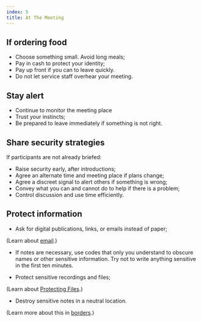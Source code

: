 ```yaml
---
index: 5
title: At The Meeting
---
```

## If ordering food

*	Choose something small. Avoid long meals;
*	Pay in cash to protect your identity;
*	Pay up front if you can to leave quickly.
*	Do not let service staff overhear your meeting.

## Stay alert

*	Continue to monitor the meeting place
*	Trust your instincts;
*	Be prepared to leave immediately if something is not right.

## Share security strategies

If participants are not already briefed: 

*	Raise security early, after introductions;
*	Agree an alternate time and meeting place if plans change;
*	Agree a discreet signal to alert others if something is wrong;
*	Convey what you can and cannot do to help if there is a problem; 
*	Control discussion and use time efficiently. 

## Protect information 

*	Ask for digital publications, links, or emails instead of paper;

(Learn about [email](umbrella://lesson/email/1).) 

*	If notes are necessary, use codes that only you understand to obscure names or other sensitive information. Try not to write anything sensitive in the first ten minutes. 

*	Protect sensitive recordings and files;

(Learn about [Protecting Files](umbrella://lesson/protecting-files).)  

*	Destroy sensitive notes in a neutral location. 

(Learn more about this in [borders](umbrella://lesson/borders).)